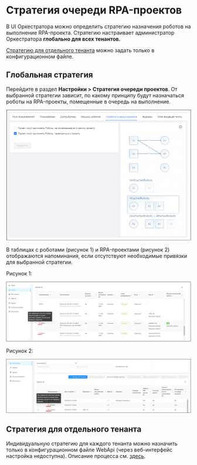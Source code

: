 # Стратегия очереди RPA-проектов

В UI Оркестратора можно определить стратегию назначения роботов на выполнение RPA-проекта. Стратегию настраивает администратор Оркестратора **глобально для всех тенантов.**

[Стратегию для отдельного тенанта](https://docs.primo-rpa.ru/primo-rpa/orchestrator-new/fine-tuning/project-queue-strategies-for-tenant) можно задать только в конфигурационном файле.

## Глобальная стратегия

Перейдите в раздел **Настройки > Стратегия очереди проектов**. От выбранной стратегии зависит, по какому принципу будут назначаться роботы на RPA-проекты, помещенные в очередь на выполнение. 

![](../../orchestrator-new/resources/orchestrator-admin/project-queue-strategy1.PNG)

В таблицах с роботами (рисунок 1) и RPA-проектами (рисунок 2) отображаются напоминания, если отсутствуют необходимые привязки для выбранной стратегии.

Рисунок 1:

![](../../orchestrator-new/resources/orchestrator-admin/project-queue-strategy2.PNG)

Рисунок 2:

![](../../orchestrator-new/resources/orchestrator-admin/project-queue-strategy3.PNG)


## Стратегия для отдельного тенанта
Индивидуальную стратегию для каждого тенанта можно назначить только в конфигурационном файле WebApi (через веб-интерфейс настройка недоступна). Описание процесса см. [здесь](https://docs.primo-rpa.ru/primo-rpa/orchestrator-new/fine-tuning/project-queue-strategies-for-tenant).